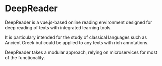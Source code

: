 # DeepReader

DeepReader is a vue.js-based online reading environment designed for deep reading of texts with integrated learning tools.

It is particulary intended for the study of classical languages such as Ancient Greek but could be applied to any texts with rich annotations.

DeepReader takes a modular approach, relying on microservices for most of the functionality.
